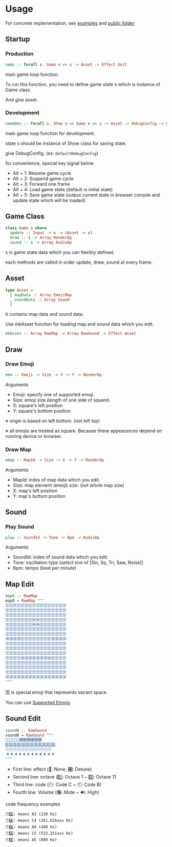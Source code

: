 # Usage

For concrete implementation, see [examples](../examples) and [public folder](../public)

## Startup

### Production

```PureScript
nemo :: forall s. Game s => s -> Asset -> Effect Unit
```

main game loop function.

To run this function, you need to define game state s which is instance of Game class.

And give asset.

### Development

```PureScript
nemoDev :: forall s. Show s => Game s => s -> Asset -> DebugConfig -> Effect Unit
```

main game loop function for development.

state s should be instance of Show class for saving state.

give DebugConfig. (ex: `defaultDebugConfig`)

for convenience, special key signal below.

- Alt + 1: Resume game cycle
- Alt + 2: Suspend game cycle
- Alt + 3: Forward one frame
- Alt + 4: Load game state (default is initial state)
- Alt + 5: Save game state (output current state in browser console and update state which will be loaded)

## Game Class

```PureScript
class Game s where
  update :: Input -> s -> (Asset -> s)
  draw :: s -> Array RenderOp
  sound :: s -> Array AudioOp
```

s is game state data which you can flexibly defined.

each methods are called in order update, draw, sound at every frame.

## Asset

```PureScript
type Asset =
  { mapData :: Array EmojiMap
  , soundData :: Array Sound
  }
```

It contains map data and sound data.

Use mkAsset function for loading map and sound data which you edit.

```PureScript
mkAsset :: Array RawMap -> Array RawSound -> Effect Asset
```

## Draw

### Draw Emoji

```PureScript
emo :: Emoji -> Size -> X -> Y -> RenderOp
```

Arguments

- Emoji: specify one of supported emoji.
- Size: emoji size (length of one side of square)
- X: square's left position
- Y: square's bottom position

※ origin is based on left bottom. (not left top)

※ all emojis are treated as square.
Because these appearances depend on running device or browser.

### Draw Map

```PureScript
emap :: MapId -> Size -> X -> Y -> RenderOp
```

Arguments

- MapId: index of map data which you edit.
- Size: map element (emoji) size. (not whole map size)
- X: map's left position
- Y: map's bottom position

## Sound

### Play Sound

```PureScript
play :: SoundId -> Tone -> Bpm -> AudioOp
```

Arguments

- SoundId: index of sound data which you edit.
- Tone: oscillation type (select one of [Sin, Sq, Tri, Saw, Noise])
- Bpm: tempo (beat per minute)

## Map Edit

```PureScript
map0 :: RawMap
map0 = RawMap """
🈳🈳🈳🈳🈳🈳🈳🈳🈳🈳🈳🈳🈳🈳🈳🈳
🈳🈳🈳🈳🈳🈳🈳🈳🈳🈳🈳🈳🈳🈳🈳🈳
🈳🈳🈳🈳🈳🈳🈳🈳🈳🈳🈳🈳🈳🈳🈳🈳
🈳🈳🈳🈳🈳🈳🈳🈚🈚🈳🈳🈳🈳🈳🈳🈳
🈳🈳🈳🈳🈳🈳🈳🈚🈚🈳🈳🈳🈳🈳🈳🈳
🈳🈳🈳🈳🈳🈳🈳🈳🈳🈳🈳🈳🈳🈳🈳🈳
🈳🈳🈳🈳🈳🈳🈳🈳🈳🈳🈳🈳🈳🈳🈳🈳
🈵🈵🈵🈵🈳🈳🈳🈳🈳🈳🈳🈳🈵🈵🈵🈵
🈳🈳🈳🈳🈳🈳🈳🈳🈳🈳🈳🈳🈳🈳🈳🈳
🈳🈳🈳🈳🈳🈳🈳🈳🈳🈳🈳🈳🈳🈳🈳🈳
🈳🈳🈳🈳🈳🈳🈳🈳🈳🈳🈳🈳🈳🈳🈳🈳
🈳🈳🈳🈳🈵🈵🈵🈵🈵🈵🈵🈵🈳🈳🈳🈳
🈳🈳🈳🈳🈳🈳🈳🈳🈳🈳🈳🈳🈳🈳🈳🈳
🈳🈳🈳🈳🈳🈳🈳🈳🈳🈳🈳🈳🈳🈳🈳🈳
🈳🈳🈳🈳🈳🈳🈳🈳🈳🈳🈳🈳🈳🈳🈳🈳
🈵🈵🈵🈵🈵🈵🈵🈵🈵🈵🈵🈵🈵🈵🈵🈵
"""
```

🈳 is special emoji that represents vacant space.

You can use [Supported Emojis](emoji.md).

## Sound Edit

```PureScript
sound0 :: RawSound
sound0 = RawSound """
🎼🎼🎼🎼🎼🎼🎛🎛🎛🎛🎛🎛
5️⃣5️⃣5️⃣5️⃣5️⃣5️⃣5️⃣5️⃣5️⃣5️⃣5️⃣5️⃣
🕛🕐🕑🕒🕓🕔🕕🕖🕗🕘🕙🕚
🔈🔈🔈🔈🔈🔈🔈🔈🔈🔈🔈🔈
"""
```

- First line: effect (🎼: None, 🎛: Detune)
- Second line: octave (1️⃣: Octave 1 ~ 7️⃣: Octave 7)
- Third line: code (🕛: Code C ~ 🕚: Code B)
- Fourth line: Volume (🔇: Mute ~ 🔊: High)

code frequency examples

```plain
🕘3️⃣: means A3 (220 Hz)
🕛4️⃣: means C4 (261.626xxx Hz)
🕘4️⃣: means A4 (440 Hz)
🕛5️⃣: means C5 (523.251xxx Hz)
🕘5️⃣: means A5 (880 Hz)
```